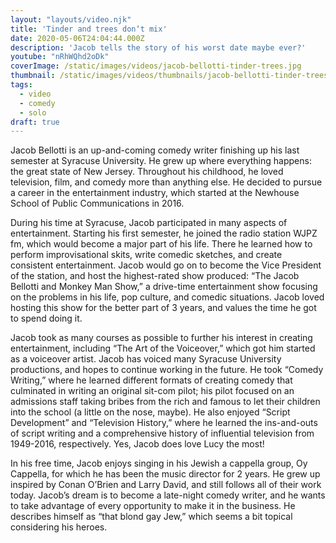 ```yaml
---
layout: "layouts/video.njk"
title: 'Tinder and trees don‘t mix'
date: 2020-05-06T24:04:44.000Z
description: 'Jacob tells the story of his worst date maybe ever?'
youtube: "nRhWQhd2oDk"
coverImage: /static/images/videos/jacob-bellotti-tinder-trees.jpg
thumbnail: /static/images/videos/thumbnails/jacob-bellotti-tinder-trees_tn.jpg
tags:
  - video
  - comedy
  - solo
draft: true  
---
```

Jacob Bellotti is an up-and-coming comedy writer finishing up his last semester at Syracuse University. He grew up where everything happens: the great state of New Jersey. Throughout his childhood, he loved television, film, and comedy more than anything else. He decided to pursue a career in the entertainment industry, which started at the Newhouse School of Public Communications in 2016.

During his time at Syracuse, Jacob participated in many aspects of entertainment. Starting his first semester, he joined the radio station WJPZ fm, which would become a major part of his life. There he learned how to perform improvisational skits, write comedic sketches, and create consistent entertainment. Jacob would go on to become the Vice President of the station, and host the highest-rated show produced: “The Jacob Bellotti and Monkey Man Show,” a drive-time entertainment show focusing on the problems in his life, pop culture, and comedic situations. Jacob loved hosting this show for the better part of 3 years, and values the time he got to spend doing it.

Jacob took as many courses as possible to further his interest in creating entertainment, including “The Art of the Voiceover,” which got him started as a voiceover artist. Jacob has voiced many Syracuse University productions, and hopes to continue working in the future. He took “Comedy Writing,” where he learned different formats of creating comedy that culminated in writing an original sit-com pilot; his pilot focused on an admissions staff taking bribes from the rich and famous to let their children into the school (a little on the nose, maybe). He also enjoyed “Script Development” and “Television History,” where he learned the ins-and-outs of script writing and a comprehensive history of influential television from 1949-2016, respectively. Yes, Jacob does love Lucy the most!

In his free time, Jacob enjoys singing in his Jewish a cappella group, Oy Cappella, for which he has been the music director for 2 years. He grew up inspired by Conan O’Brien and Larry David, and still follows all of their work today. Jacob’s dream is to become a late-night comedy writer, and he wants to take advantage of every opportunity to make it in the business. He describes himself as “that blond gay Jew,” which seems a bit topical considering his heroes.
